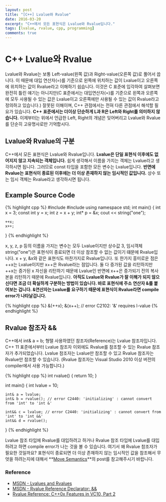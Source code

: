 ```yaml
---
layout: post
title: "[C++] Lvalue와 Rvalue"
date: 2016-03-20
excerpt: "C++에서 모든 표현식은 Lvalue와 Rvalue입니다."
tags: [lvalue, rvalue, cpp, programming]
comments: true
---
```


# C++ Lvalue와 Rvalue

Lvalue와 Rvalue는 보통 Left-value(왼쪽 값)과 Right-value(오른쪽 값)로 풀어서 씁니다. 이 때문에 대입 연산자(=)를 기준으로 왼쪽에 위치하는 값이 Lvalue이고 오른쪽에 위치하는 값이 Rvalue라고 이해하기 쉽습니다. 이것은 C 표준에 입각하여 살펴보면 완전히 틀린 얘기는 아니지만(C 표준에서는 대입연산자(=)를 기준으로 왼쪽과 오른쪽에 모두 사용될 수 있는 값은 Lvalue이고 오른쪽에만 사용될 수 있는 값이 Rvalue라고 정의하고 있습니다.) 잘못된 이해이며, C++ 관점에서는 전혀 다른 관점에서 해석할 필요가 있습니다. **C++ 표준에서는 더이상 단순하게 L과 R은 Left와 Right를 의미하지 않습니다.** 이제부터는 위에서 언급한 Left, Right의 개념은 잊어버리고 Lvalue와 Rvalue를 단순히 고유명사로만 기억합시다.

## Lvalue와 Rvalue의 구분

C++에서 모든 표현식은 Lvalue와 Rvalue입니다. **Lvalue은 단일 표현식 이후에도 없어지지 않고 지속되는 객체입니다.** 쉽게 생각해서 이름을 가지는 객체는 Lvalue라고 생각하시면 됩니다. 그러므로 const 타입을 포함한 모든 변수는 Lvalue입니다. **반면에 Rvalue는 표현식이 종료된 이후에는 더 이상 존재하지 않는 임시적인 값입니다.** 상수 또는 임시 객체는 Rvalue라고 생각하시면 됩니다.

## Example Source Code

{% highlight cpp %}
#include <iostream>
#include <string>
using namespace std;
int main() {
	int x = 3;
	const int y = x;
	int z = x + y;
	int* p = &x;
	cout << string("one");
	
	++x;
	x++;
}
{% endhighlight %}

x, y, z, p 등의 이름을 가지는 변수는 모두 Lvalue이지만 상수값 3, 임시객체 string("one")은 표현식이 종료되면 더 이상 참조할 수 없는 값이기 떄문에 Rvalue입니다. x + y, &x와 같은 표현식도 마찬가지로 Rvalue입니다. 또 한가지 흥미로운 점은 ++x는 Lvalue이지만 x++은 Rvalue라는 점입니다. 둘 다 증가된 값을 리턴하지만 ++x는 증가된 x 자신을 리턴하기 때문에 Lvalue인 반면에 x++은 증가되기 전의 복사본을 리턴하기 때문에 Rvalue입니다.
**아직도 Lvalue와 Rvalue가 잘 이해가 되지 않으신다면 조금 더 확실하게 구분하는 방법이 있습니다. 바로 표현식에 주소 연산자 &를 붙여보는 겁니다. &연산자는 Lvalue를 요구하기 때문에 표현식이 Rvalue라면 compile error가 나타날겁니다.**

{% highlight cpp %}
&(++x);
&(x++); // error C2102: '&' requires l-value
{% endhighlight %}

## Rvalue 참조자 &&

C++에서 int& a = b; 형탤 사용하였던 참조자(Reference)는 Lvalue 참조자입니다. C++ 11 표준에서부터 Lvalue 참조자 이외에도 Rvalue를 참조할 수 있는 Rvalue 참조자가 추가되었습니다. Lvalue 참조자는 Lvalue만 참조할 수 있고 Rvalue 참조자는 Rvalue만 참조할 수 있습니다.
(Rvalue 참조자는 Visual Studio 2010 이상 버전의 compiler에서 사용 가능합니다.)

{% highlight cpp %}
int rvalue() {
	return 10;
}

int main() {
	int lvalue = 10;
	
	int& a = lvalue;
	int& b = rvalue(); // error C2440: 'initializing' : cannot convert from 'int' to 'int &'
	
	int&& c = lvalue; // error C2440: 'initializing' : cannot convert from 'int' to 'int &&'
	int&& d = rvalue();
}
{% endhighlight %}

Lvalue 참조 타입에 Rvalue를 대입하려고 하거나 Rvalue 참조 타입에 Lvalue를 대입하려고 하면 compile error가 나는 것을 볼 수 있습니다.
여기서 왜 Rvalue 참조자가 필요한 것일까요?
표현식이 종료되면 더 이상 존재하지 않는 임시적인 값을 참조해서 무엇을 하려는지에 대해서 **[Move Semantics](https://kyungryeol1101.github.io/cpp-rvalue-reference/)**의 post를 참고해주시기 바랍니다.

### Reference

- [MSDN - Lvalues and Rvalues](https://msdn.microsoft.com/en-us/library/f90831hc.aspx)
- [MSDN - Rvalue Reference Declarator: &&](https://msdn.microsoft.com/en-us/library/dd293668.aspx)
- [Rvalue Reference: C++0x Features in VC10, Part 2](https://blogs.msdn.microsoft.com/vcblog/2009/02/03/rvalue-references-c0x-features-in-vc10-part-2/)